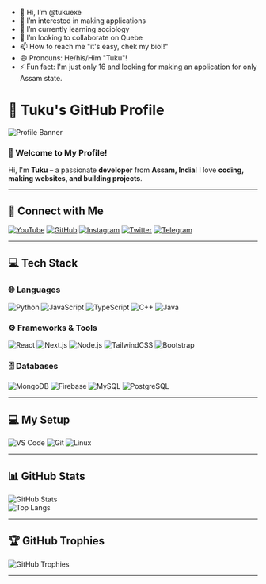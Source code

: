 - 👋 Hi, I’m @tukuexe
- 👀 I’m interested in making applications
- 🌱 I’m currently learning sociology 
- 💞️ I’m looking to collaborate on Quebe
- 📫 How to reach me "it's easy, chek my bio!!"
- 😄 Pronouns: He/his/Him "Tuku"!
- ⚡ Fun fact: I'm just only 16 and looking for making an application for only Assam state.
# 🚀 Tuku's GitHub Profile  

![Profile Banner](https://source.unsplash.com/1500x500/?technology,coding)  

### **👋 Welcome to My Profile!**  
Hi, I'm **Tuku** – a passionate **developer** from **Assam, India**! I love **coding, making websites, and building projects**.  

---

## **📡 Connect with Me**  
[![YouTube](https://img.shields.io/badge/YouTube-FF0000?style=for-the-badge&logo=youtube&logoColor=white)](https://youtube.com/@tukuexe)
[![GitHub](https://img.shields.io/badge/GitHub-181717?style=for-the-badge&logo=github&logoColor=white)](https://github.com/tukuexe)
[![Instagram](https://img.shields.io/badge/Instagram-E4405F?style=for-the-badge&logo=instagram&logoColor=white)](https://instagram.com/tuku.exe)
[![Twitter](https://img.shields.io/badge/Twitter-1DA1F2?style=for-the-badge&logo=twitter&logoColor=white)](https://twitter.com/tukuexe)
[![Telegram](https://img.shields.io/badge/Telegram-26A5E4?style=for-the-badge&logo=telegram&logoColor=white)](https://t.me/tukuexe)

---


## **💻 Tech Stack**  
### **🌐 Languages**  
![Python](https://img.shields.io/badge/Python-3776AB?style=for-the-badge&logo=python&logoColor=white)
![JavaScript](https://img.shields.io/badge/JavaScript-F7DF1E?style=for-the-badge&logo=javascript&logoColor=black)
![TypeScript](https://img.shields.io/badge/TypeScript-007ACC?style=for-the-badge&logo=typescript&logoColor=white)
![C++](https://img.shields.io/badge/C++-00599C?style=for-the-badge&logo=cplusplus&logoColor=white)
![Java](https://img.shields.io/badge/Java-ED8B00?style=for-the-badge&logo=java&logoColor=white)

### **⚙️ Frameworks & Tools**  
![React](https://img.shields.io/badge/React-20232A?style=for-the-badge&logo=react&logoColor=61DAFB)
![Next.js](https://img.shields.io/badge/Next.js-000000?style=for-the-badge&logo=next.js&logoColor=white)
![Node.js](https://img.shields.io/badge/Node.js-43853D?style=for-the-badge&logo=node.js&logoColor=white)
![TailwindCSS](https://img.shields.io/badge/TailwindCSS-06B6D4?style=for-the-badge&logo=tailwindcss&logoColor=white)
![Bootstrap](https://img.shields.io/badge/Bootstrap-7952B3?style=for-the-badge&logo=bootstrap&logoColor=white)

### **🗄️ Databases**  
![MongoDB](https://img.shields.io/badge/MongoDB-47A248?style=for-the-badge&logo=mongodb&logoColor=white)
![Firebase](https://img.shields.io/badge/Firebase-FFCA28?style=for-the-badge&logo=firebase&logoColor=black)
![MySQL](https://img.shields.io/badge/MySQL-4479A1?style=for-the-badge&logo=mysql&logoColor=white)
![PostgreSQL](https://img.shields.io/badge/PostgreSQL-336791?style=for-the-badge&logo=postgresql&logoColor=white)

---

## **💻 My Setup**  
![VS Code](https://img.shields.io/badge/VSCode-0078D4?style=for-the-badge&logo=visual%20studio%20code&logoColor=white)
![Git](https://img.shields.io/badge/Git-F05032?style=for-the-badge&logo=git&logoColor=white)
![Linux](https://img.shields.io/badge/Linux-FCC624?style=for-the-badge&logo=linux&logoColor=black)

---

## **📊 GitHub Stats**  
![GitHub Stats](https://github-readme-stats.vercel.app/api?username=tukuexe&show_icons=true&theme=radical)  
![Top Langs](https://github-readme-stats.vercel.app/api/top-langs/?username=tukuexe&layout=compact&theme=radical)  

---

## **🏆 GitHub Trophies**  
![GitHub Trophies](https://github-profile-trophy.vercel.app/?username=tukuexe&theme=radical&no-frame=true&margin-w=10)  

---
